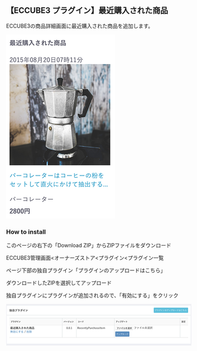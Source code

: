 ## 【ECCUBE3 プラグイン】最近購入された商品

ECCUBE3の商品詳細画面に最近購入された商品を追加します。

![サンプル画像](https://github.com/ohtacky/RecentlyPurchaseItem/raw/image/1.png)

### How to install

このページの右下の「Download ZIP」からZIPファイルをダウンロード

ECCUBE3管理画面<オーナーズストア<プラグイン<プラグイン一覧

ページ下部の独自プラグイン「プラグインのアップロードはこちら」

ダウンロードしたZIPを選択してアップロード

独自プラグインにプラグインが追加されるので、「有効にする」をクリック

![サンプル画像](https://github.com/ohtacky/RecentlyPurchaseItem/raw/image/2.png)

